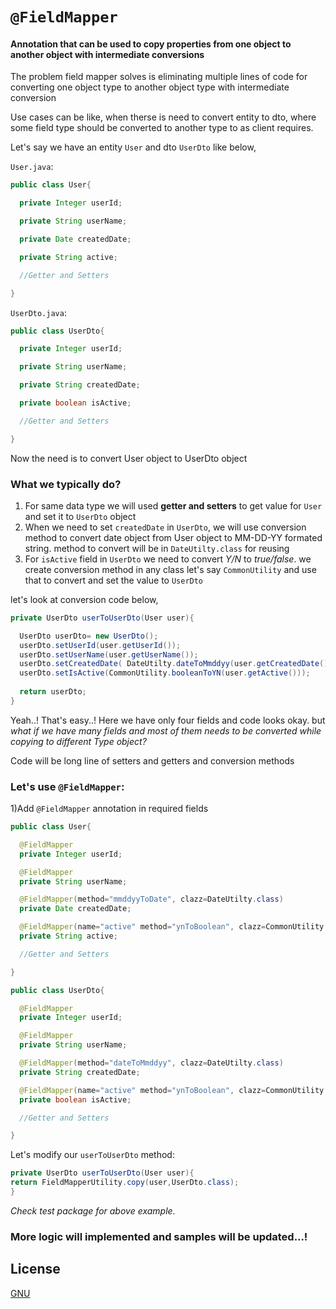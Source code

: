 # `@FieldMapper`
#### Annotation that can be used to copy properties from one object to another object with intermediate conversions

The problem field mapper solves is eliminating multiple lines of code for converting one object type to another object type with intermediate conversion

Use cases can be like, when therse is need to convert entity to dto, where some field type should be converted to another type to as client requires.

Let's say we have an entity `User` and dto `UserDto` like below,

`User.java`:
```java
public class User{

  private Integer userId;

  private String userName;

  private Date createdDate;

  private String active;

  //Getter and Setters

}
```

`UserDto.java`:
```java
public class UserDto{

  private Integer userId;

  private String userName;

  private String createdDate;

  private boolean isActive;

  //Getter and Setters

}
```

Now the need is to convert User object to UserDto object

### What we typically do?

1) For same data type we will used  **getter and setters** to get value for `User` and set it to `UserDto` object
2) When we need to set `createdDate` in `UserDto`, we will use conversion method to convert date object from User object to MM-DD-YY formated string. method to convert will be in `DateUtilty.class` for reusing
3) For `isActive` field in `UserDto` we need to convert _Y/N_ to _true/false_. we create conversion method in any class let's say `CommonUtility` and use that to convert and set the value to `UserDto`

let's look at conversion code below,

```java
private UserDto userToUserDto(User user){

  UserDto userDto= new UserDto();
  userDto.setUserId(user.getUserId());
  userDto.setUserName(user.getUserName());
  userDto.setCreatedDate( DateUtilty.dateToMmddyy(user.getCreatedDate()));
  userDto.setIsActive(CommonUtility.booleanToYN(user.getActive()));
  
  return userDto;
}
```

Yeah..! That's easy..! Here we have only four fields and code looks okay. but _what if we have many fields and most of them needs to be converted while copying to different Type object?_

Code will be long line of setters and getters and conversion methods

### Let's use `@FieldMapper`:
1)Add `@FieldMapper` annotation in required fields

```java
public class User{

  @FieldMapper
  private Integer userId;

  @FieldMapper
  private String userName;

  @FieldMapper(method="mmddyyToDate", clazz=DateUtilty.class)
  private Date createdDate;

  @FieldMapper(name="active" method="ynToBoolean", clazz=CommonUtility.class)
  private String active;

  //Getter and Setters

}
```

```java
public class UserDto{

  @FieldMapper
  private Integer userId;

  @FieldMapper
  private String userName;

  @FieldMapper(method="dateToMmddyy", clazz=DateUtilty.class)
  private String createdDate;

  @FieldMapper(name="active" method="ynToBoolean", clazz=CommonUtility.class)
  private boolean isActive;

  //Getter and Setters

}
```
Let's modify our `userToUserDto` method:

```java
private UserDto userToUserDto(User user){
return FieldMapperUtility.copy(user,UserDto.class);
}
```

_Check test package for above example._

### More logic will implemented and samples will be updated...!

## License
[GNU](https://www.gnu.org/licenses/gpl-3.0.en.html)
